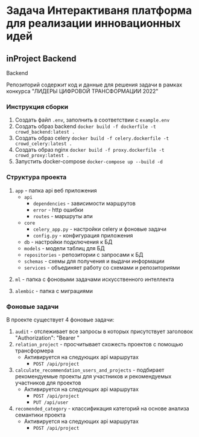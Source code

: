 # Задача Интерактиваня платформа для реализации инновационных идей
## inProject Backend
Backend

Репозиторий содержит код и данные для решения задачи в рамках конкурса "ЛИДЕРЫ ЦИФРОВОЙ ТРАНСФОРМАЦИИ 2022"

### Инструкция сборки
1. Создать файл `.env`, заполнить в соответствии с `example.env` 
2. Создать образ backend
   ```docker build -f dockerfile -t crowd_backend:latest .```
3. Создать образ celery
   ```docker build -f celery.dockerfile -t crowd_celery:latest .```
4. Создать образ nginx
   ```docker build -f proxy.dockerfile -t crowd_proxy:latest .```
5. Запустить docker-compose
   ```docker-compose up --build -d```

### Cтруктура проекта
1. ```app``` - папка api веб приложения
   - ```api```
     - ```dependencies``` - зависимости маршрутов
     - ```error``` - http ошибки
     - ```routes``` - маршруты апи
   - ```core```
     - ```celery_app.py``` - настройки celery и фоновые задачи
     - ```config.py``` - конфигурация приложения
   - ```db``` - настройки подключения к БД
   - ```models``` - модели таблиц для БД
   - ```repositories``` - репозитории с запросами к БД
   - ```schemas``` - схемы для получения и выдачи информации
   - ```services``` - объединяет работу со схемами и репозиториями
<!--  -->
2. ```ml``` - папка с фоновыми задачами искусственного интеллекта
<!--  -->
3. ```alembic``` - папка с миграциями


### Фоновые задачи
В проекте существует 4 фоновые задачи:
1. ```audit``` - отслеживает все запросы в которых присутствует заголовок "Authorization": "Bearer <token>"
2. ```relation_project``` - просчитывает схожесть проектов с помощью трансформера
   - Активируется на следующих api маршрутах
     - ```POST /api/project```
3. ```calculate_recommendation_users_and_projects``` - подбирает рекомендуемые проекты для участников и рекомендуемых участников для проектов
   - Активируется на следующих api маршрутах
     - ```POST /api/project```
     - ```PUT /api/user```
4. ```recomended_category``` - классификация категорий на основе анализа семантики проекта
   - Активируется на следующих api маршрутах
     - ```POST /api/project```
